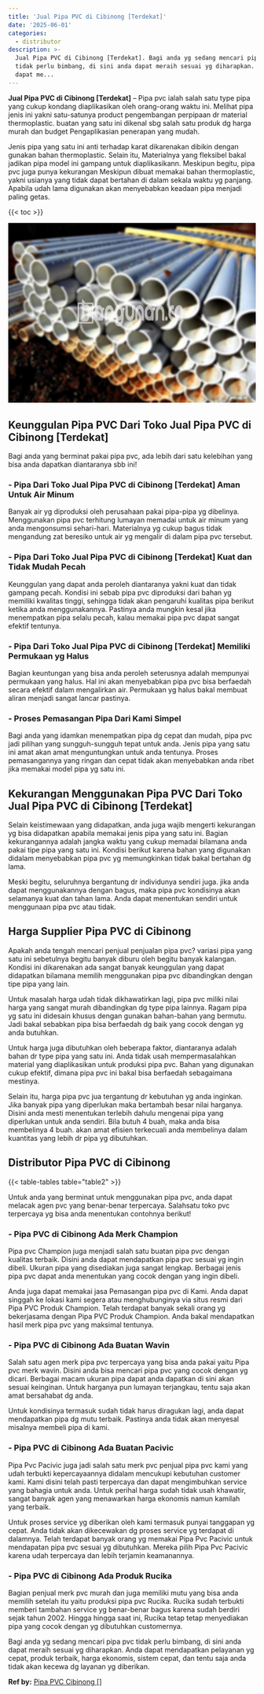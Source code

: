 ```yaml
---
title: 'Jual Pipa PVC di Cibinong [Terdekat]'
date: '2025-06-01'
categories:
  - distributor
description: >-
  Jual Pipa PVC di Cibinong [Terdekat]. Bagi anda yg sedang mencari pipa pvc
  tidak perlu bimbang, di sini anda dapat meraih sesuai yg diharapkan. Anda
  dapat me...
---
```


**Jual Pipa PVC di Cibinong \[Terdekat\]** – Pipa pvc ialah salah satu type pipa yang cukup kondang diaplikasikan oleh orang-orang waktu ini. Melihat pipa jenis ini yakni satu-satunya product pengembangan perpipaan dr material thermoplastic. buatan yang satu ini dikenal sbg salah satu produk dg harga murah dan budget Pengaplikasian penerapan yang mudah.

Jenis pipa yang satu ini anti terhadap karat dikarenakan dibikin dengan gunakan bahan thermoplastic. Selain itu, Materialnya yang fleksibel bakal jadikan pipa model ini gampang untuk diaplikasikann. Meskipun begitu, pipa pvc juga punya kekurangan Meskipun dibuat memakai bahan thermoplastic, yakni usianya yang tidak dapat bertahan di dalam sekala waktu yg panjang. Apabila udah lama digunakan akan menyebabkan keadaan pipa menjadi paling getas.

{{< toc >}}

![Jual Pipa PVC di Cibinong [Terdekat]](/images/jaul-pipa-pvc-51.png)

## Keunggulan Pipa PVC Dari Toko Jual Pipa PVC di Cibinong \[Terdekat\]

Bagi anda yang berminat pakai pipa pvc, ada lebih dari satu kelebihan yang bisa anda dapatkan diantaranya sbb ini!

### \- Pipa Dari Toko Jual Pipa PVC di Cibinong \[Terdekat\] Aman Untuk Air Minum

Banyak air yg diproduksi oleh perusahaan pakai pipa-pipa yg dibelinya. Menggunakan pipa pvc terhitung lumayan memadai untuk air minum yang anda mengonsumsi sehari-hari. Materialnya yg cukup bagus tidak mengandung zat beresiko untuk air yg mengalir di dalam pipa pvc tersebut.

### \- Pipa Dari Toko Jual Pipa PVC di Cibinong \[Terdekat\] Kuat dan Tidak Mudah Pecah

Keunggulan yang dapat anda peroleh diantaranya yakni kuat dan tidak gampang pecah. Kondisi ini sebab pipa pvc diproduksi dari bahan yg memiliki kwalitas tinggi, sehingga tidak akan pengaruhi kualitas pipa berikut ketika anda menggunakannya. Pastinya anda mungkin kesal jika menempatkan pipa selalu pecah, kalau memakai pipa pvc dapat sangat efektif tentunya.

### \- Pipa Dari Toko Jual Pipa PVC di Cibinong \[Terdekat\] Memiliki Permukaan yg Halus

Bagian keuntungan yang bisa anda peroleh seterusnya adalah mempunyai permukaan yang halus. Hal ini akan menyebabkan pipa pvc bisa berfaedah secara efektif dalam mengalirkan air. Permukaan yg halus bakal membuat aliran menjadi sangat lancar pastinya.

### \- Proses Pemasangan Pipa Dari Kami Simpel

Bagi anda yang idamkan menempatkan pipa dg cepat dan mudah, pipa pvc jadi pilihan yang sungguh-sungguh tepat untuk anda. Jenis pipa yang satu ini amat akan amat menguntungkan untuk anda tentunya. Proses pemasangannya yang ringan dan cepat tidak akan menyebabkan anda ribet jika memakai model pipa yg satu ini.

## Kekurangan Menggunakan Pipa PVC Dari Toko Jual Pipa PVC di Cibinong \[Terdekat\]

Selain keistimewaan yang didapatkan, anda juga wajib mengerti kekurangan yg bisa didapatkan apabila memakai jenis pipa yang satu ini. Bagian kekurangannya adalah jangka waktu yang cukup memadai bilamana anda pakai tipe pipa yang satu ini. Kondisi berikut karena bahan yang digunakan didalam menyebabkan pipa pvc yg memungkinkan tidak bakal bertahan dg lama.

Meski begitu, seluruhnya bergantung dr individunya sendiri juga. jika anda dapat menggunakannya dengan bagus, maka pipa pvc kondisinya akan selamanya kuat dan tahan lama. Anda dapat menentukan sendiri untuk menggunaan pipa pvc atau tidak.

## Harga Supplier Pipa PVC di Cibinong

Apakah anda tengah mencari penjual penjualan pipa pvc? variasi pipa yang satu ini sebetulnya begitu banyak diburu oleh begitu banyak kalangan. Kondisi ini dikarenakan ada sangat banyak keunggulan yang dapat didapatkan bilamana memilih menggunakan pipa pvc dibandingkan dengan tipe pipa yang lain.

Untuk masalah harga udah tidak dikhawatirkan lagi, pipa pvc miliki nilai harga yang sangat murah dibandingkan dg type pipa lainnya. Ragam pipa yg satu ini didesain khusus dengan gunakan bahan-bahan yang bermutu. Jadi bakal sebabkan pipa bisa berfaedah dg baik yang cocok dengan yg anda butuhkan.

Untuk harga juga dibutuhkan oleh beberapa faktor, diantaranya adalah bahan dr type pipa yang satu ini. Anda tidak usah mempermasalahkan material yang diaplikasikan untuk produksi pipa pvc. Bahan yang digunakan cukup efektif, dimana pipa pvc ini bakal bisa berfaedah sebagaimana mestinya.

Selain itu, harga pipa pvc jua tergantung dr kebutuhan yg anda inginkan. Jika banyak pipa yang diperlukan maka bertambah besar nilai harganya. Disini anda mesti menentukan terlebih dahulu mengenai pipa yang diperlukan untuk anda sendiri. Bila butuh 4 buah, maka anda bisa membelinya 4 buah. akan amat efisien terkecuali anda membelinya dalam kuantitas yang lebih dr pipa yg dibutuhkan.

## Distributor Pipa PVC di Cibinong

{{< table-tables table="table2" >}}

Untuk anda yang berminat untuk menggunakan pipa pvc, anda dapat melacak agen pvc yang benar-benar terpercaya. Salahsatu toko pvc terpercaya yg bisa anda menentukan contohnya berikut!

### \- Pipa PVC di Cibinong Ada Merk Champion

Pipa pvc Champion juga menjadi salah satu buatan pipa pvc dengan kualitas terbaik. Disini anda dapat mendapatkan pipa pvc sesuai yg ingin dibeli. Ukuran pipa yang disediakan juga sangat lengkap. Berbagai jenis pipa pvc dapat anda menentukan yang cocok dengan yang ingin dibeli.

Anda juga dapat memakai jasa Pemasangan pipa pvc di Kami. Anda dapat singgah ke lokasi kami segera atau menghubunginya via situs resmi dari Pipa PVC Produk Champion. Telah terdapat banyak sekali orang yg bekerjasama dengan Pipa PVC Produk Champion. Anda bakal mendapatkan hasil merk pipa pvc yang maksimal tentunya.

### \- Pipa PVC di Cibinong Ada Buatan Wavin

Salah satu agen merk pipa pvc terpercaya yang bisa anda pakai yaitu Pipa pvc merk wavin. Disini anda bisa mencari pipa pvc yang cocok dengan yg dicari. Berbagai macam ukuran pipa dapat anda dapatkan di sini akan sesuai keinginan. Untuk harganya pun lumayan terjangkau, tentu saja akan amat bersahabat dg anda.

Untuk kondisinya termasuk sudah tidak harus diragukan lagi, anda dapat mendapatkan pipa dg mutu terbaik. Pastinya anda tidak akan menyesal misalnya membeli pipa di kami.

### \- Pipa PVC di Cibinong Ada Buatan Pacivic

Pipa Pvc Pacivic juga jadi salah satu merk pvc penjual pipa pvc kami yang udah terbukti kepercayaannya didalam mencukupi kebutuhan customer kami. Kami disini telah pasti terpercaya dan dapat mengimbuhkan service yang bahagia untuk anda. Untuk perihal harga sudah tidak usah khawatir, sangat banyak agen yang menawarkan harga ekonomis namun kamilah yang terbaik.

Untuk proses service yg diberikan oleh kami termasuk punyai tanggapan yg cepat. Anda tidak akan dikecewakan dg proses service yg terdapat di dalamnya. Telah terdapat banyak orang yg memakai Pipa Pvc Pacivic untuk mendapatan pipa pvc sesuai yg dibutuhkan. Mereka pilih Pipa Pvc Pacivic karena udah terpercaya dan lebih terjamin keamanannya.

### \- Pipa PVC di Cibinong Ada Produk Rucika

Bagian penjual merk pvc murah dan juga memiliki mutu yang bisa anda memilih setelah itu yaitu produksi pipa pvc Rucika. Rucika sudah terbukti memberi tambahan service yg benar-benar bagus karena sudah berdiri sejak tahun 2002. Hingga hingga saat ini, Rucika tetap tetap menyediakan pipa yang cocok dengan yg dibutuhkan customernya.

Bagi anda yg sedang mencari pipa pvc tidak perlu bimbang, di sini anda dapat meraih sesuai yg diharapkan. Anda dapat mendapatkan pelayanan yg cepat, produk terbaik, harga ekonomis, sistem cepat, dan tentu saja anda tidak akan kecewa dg layanan yg diberikan.

**Ref by:** [Pipa PVC Cibinong []](https://id.wikipedia.org/wiki/Pipa)
